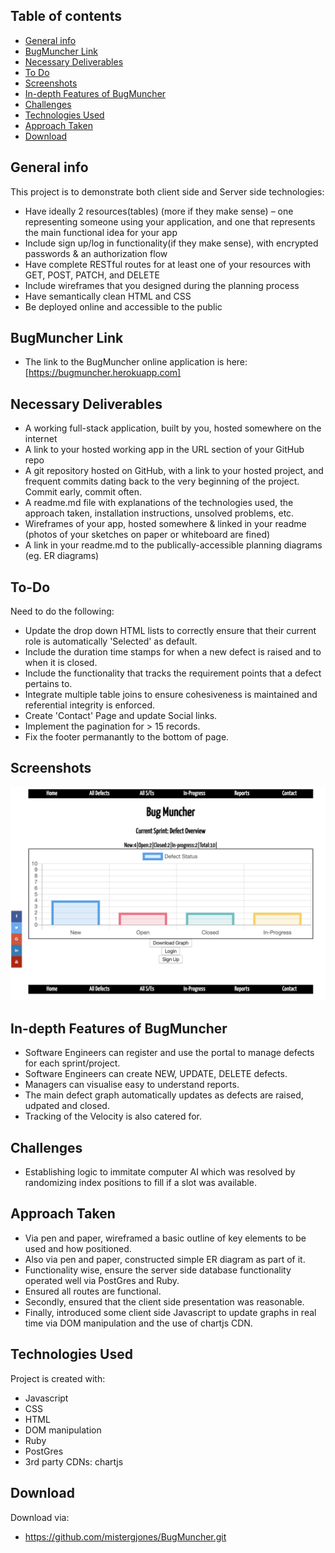 ## Table of contents
* [General info](#general-info)
* [BugMuncher Link](#bugmuncher-link)
* [Necessary Deliverables](#necessary-deliverable)
* [To Do](#to-do)
* [Screenshots](#screenshots)
* [In-depth Features of BugMuncher](#in-depth-features-of-BugMuncher)
* [Challenges](#challenges)
* [Technologies Used](#technologies-used)
* [Approach Taken](#approach-taken)
* [Download](#download)

## General info
This project is to demonstrate both client side and Server side technologies:

* Have ideally 2 resources(tables) (more if they make sense) – one representing someone using your application, and one that represents the main functional idea for your app
* Include sign up/log in functionality(if they make sense), with encrypted passwords & an authorization flow
* Have complete RESTful routes for at least one of your resources with GET, POST, PATCH, and DELETE
* Include wireframes that you designed during the planning process
* Have semantically clean HTML and CSS
* Be deployed online and accessible to the public

## BugMuncher Link
* The link to the BugMuncher online application is here:
[https://bugmuncher.herokuapp.com]


## Necessary Deliverables
* A working full-stack application, built by you, hosted somewhere on the internet
* A link to your hosted working app in the URL section of your GitHub repo
* A git repository hosted on GitHub, with a link to your hosted project, and frequent commits dating back to the very beginning of the project. Commit early, commit often.
* A readme.md file with explanations of the technologies used, the approach taken, installation instructions, unsolved problems, etc.
* Wireframes of your app, hosted somewhere & linked in your readme (photos of your sketches on paper or whiteboard are fined)
* A link in your readme.md to the publically-accessible planning diagrams (eg. ER diagrams)

## To-Do
Need to do the following:
* Update the drop down HTML lists to correctly ensure that their current role is automatically 'Selected' as default.
* Include the duration time stamps for when a new defect is raised and to when it is closed.
* Include the functionality that tracks the requirement points that a defect pertains to.
* Integrate multiple table joins to ensure cohesiveness is maintained and referential integrity is enforced.
* Create 'Contact' Page and update Social links.
* Implement the pagination for > 15 records.
* Fix the footer permanantly to the bottom of page.

## Screenshots
![Example screenshot](screenshot.png)


## In-depth Features of BugMuncher
* Software Engineers can register and use the portal to manage defects for each sprint/project.
* Software Engineers can create NEW, UPDATE, DELETE defects.
* Managers can visualise easy to understand reports.
* The main defect graph automatically updates as defects are raised, udpated and closed.
* Tracking of the Velocity is also catered for.

## Challenges
* Establishing logic to immitate computer AI which was resolved by randomizing index positions to fill if a slot was available.

## Approach Taken
* Via pen and paper, wireframed a basic outline of key elements to be used and how positioned.
* Also via pen and paper, constructed simple ER diagram as part of it.
* Functionality wise, ensure the server side database functionality operated well via PostGres and Ruby.
* Ensured all routes are functional.
* Secondly, ensured that the client side presentation was reasonable.
* Finally, introduced some client side Javascript to update graphs in real time via DOM manipulation and the use of chartjs CDN.


## Technologies Used
Project is created with:
* Javascript
* CSS
* HTML
* DOM manipulation
* Ruby
* PostGres
* 3rd party CDNs: chartjs
	
## Download
Download via:

* https://github.com/mistergjones/BugMuncher.git
